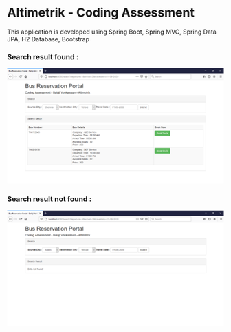 # Altimetrik - Coding Assessment
This application is developed using Spring Boot, Spring MVC, Spring Data JPA, H2 Database, Bootstrap 

### Search result found :
![](Bus_Results_Found.PNG)

### Search result not found :
![](Bus_Results_Not_Found.PNG)
